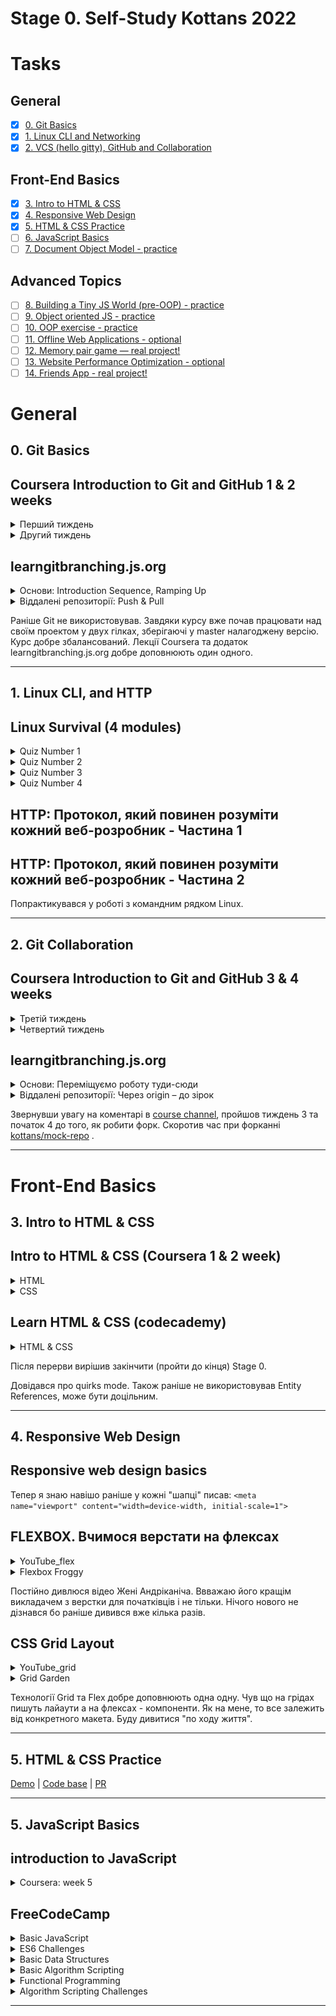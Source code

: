 # Stage 0. Self-Study Kottans 2022
# Tasks
## General
- [x] [0. Git Basics](#0-git-basics)
- [x] [1. Linux CLI and Networking](#1-linux-cli-and-http)
- [x] [2. VCS (hello gitty), GitHub and Collaboration](#2-git-collaboration)
## Front-End Basics
- [x] [3. Intro to HTML & CSS](#3-intro-to-html--css)
- [x] [4. Responsive Web Design](#4-responsive-web-design)
- [x] [5. HTML & CSS Practice](#5-html--css-practice)
- [ ] [6. JavaScript Basics](#)
- [ ] [7. Document Object Model - practice](#)
## Advanced Topics
- [ ] [8. Building a Tiny JS World (pre-OOP) - practice](#)
- [ ] [9. Object oriented JS - practice](#)
- [ ] [10. OOP exercise - practice](#)
- [ ] [11. Offline Web Applications - optional](#)
- [ ] [12. Memory pair game — real project!](#)
- [ ] [13. Website Performance Optimization - optional](#)
- [ ] [14. Friends App - real project!](#)

# General
## 0. Git Basics
## Coursera Introduction to Git and GitHub 1 & 2 weeks
<details><summary>Перший тиждень</summary>
<img src="/Git Basics/Introduction to Git and GitHub week1.png" alt="Week_1">
</details>
<details><summary>Другий тиждень</summary>
<img src="/Git Basics/Introduction to Git and GitHub week2.jpg" alt="Week_2">
</details>

## learngitbranching.js.org
<details><summary>Основи: Introduction Sequence, Ramping Up</summary>
<img src="/Git Basics/Introduction Sequence.jpg" alt="Вступ Нарощування">
</details>
<details><summary>Віддалені репозиторії: Push & Pull</summary>
<img src="/Git Basics/Push & Pull.jpg" alt="Віддалені репозиторії в Git">
</details>

 Раніше Git не використовував. Завдяки курсу вже почав працювати над своїм проектом у двух гілках, зберігаючі у master налагоджену версію.
Курс добре збалансований. Лекції Coursera та додаток learngitbranching.js.org добре доповнюють один одного.

------------------

## 1. Linux CLI, and HTTP
## Linux Survival (4 modules)
<details><summary>Quiz Number 1</summary>
<img src="/task_linux_cli/linux-tutorial-quiz-1_.png" alt="quiz-1">
</details>
<details><summary>Quiz Number 2</summary>
<img src="/task_linux_cli/linux-tutorial-quiz-2_.png" alt="quiz-2">
</details>
<details><summary>Quiz Number 3</summary>
<img src="/task_linux_cli/linux-tutorial-quiz-3_.png" alt="quiz-3">
</details>
<details><summary>Quiz Number 4</summary>
<img src="/task_linux_cli/linux-tutorial-quiz-4_.png" alt="quiz-4">
</details>

## HTTP: Протокол, який повинен розуміти кожний веб-розробник - Частина 1
## HTTP: Протокол, який повинен розуміти кожний веб-розробник - Частина 2

Попрактикувався у роботі з командним рядком Linux.

------------------
## 2. Git Collaboration
## Coursera Introduction to Git and GitHub 3 & 4 weeks
<details><summary>Третій тиждень</summary>
<img src="/task_git_collaboration/Introduction to Git and GitHub week3.png" alt="Week_3">
</details>
<details><summary>Четвертий тиждень</summary>
<img src="/task_git_collaboration/Introduction to Git and GitHub week4.png" alt="Week_4">
</details>

## learngitbranching.js.org 
<details><summary>Основи: Переміщуємо роботу туди-сюди</summary>
<img src="/task_git_collaboration/Cherry-pick & rebase.png" alt="Cherry-pick & rebase">
</details>
<details><summary>Віддалені репозиторії: Через origin – до зірок</summary>
<img src="/task_git_collaboration/Git Remotes.png" alt=" Git Remotes">
</details>

Звернувши увагу на коментарі в [course channel](https://web.telegram.org/k/#-1382428271), пройшов тиждень 3 та  початок 4 до того, як робити форк. Скоротив час при форканні [kottans/mock-repo](https://github.com/Kottans/mock-repo) .


------------------
# Front-End Basics
 ## 3. Intro to HTML & CSS
## Intro to HTML & CSS (Coursera 1 & 2 week)
<details><summary>HTML</summary>
<img src="/task_html_css_intro/Coursera_HTML.JPG" alt="Result HTML">
</details>
<details><summary>CSS</summary>
<img src="/task_html_css_intro/Coursera_CSS.JPG" alt="Result CSS">
</details>

## Learn HTML & CSS (codecademy)
<details><summary>HTML & CSS</summary>
<img src="/task_html_css_intro/codecademy_learn_html_css.jpg" alt="Result HTML+CSS">
<img src="/task_html_css_intro/codecademy_learn_html.jpg" alt="Result HTML">
<img src="/task_html_css_intro/codecademy_learn_css.jpg" alt="Result CSS">
</details>

Після перерви вирішив закінчити (пройти до кінця) Stage 0.

Довідався про  quirks mode. Також раніше не використовував Entity References, може бути доцільним.

------------------
## 4. Responsive Web Design
## Responsive web design basics
Тепер я знаю навішо раніше у кожні "шапці" писав:
`<meta name="viewport" content="width=device-width, initial-scale=1">`

## FLEXBOX. Вчимося верстати на флексах
<details><summary>YouTube_flex</summary>
<img src="/task_responsive_web_design/flex.JPG" alt="Zheka flexbox">
</details>
<details><summary>Flexbox Froggy</summary>
<img src="/task_responsive_web_design/flexbox_froggy.JPG" alt="Result Flexbox Froggy">
</details>

Постійно дивлюся відео Жені Андріканіча. Ввважаю його кращім викладачем з верстки для початківців і не тільки. Нічого нового не дізнався бо раніше дивився вже кілька разів.

## CSS Grid Layout
<details><summary>YouTube_grid</summary> 
<img src="/task_responsive_web_design/grid.JPG" alt="Zheka grid">
</details>
<details><summary>Grid Garden</summary> 
<img src="/task_responsive_web_design/grid_garden.JPG" alt="Result Grid Garden">
</details>

Технології Grid та Flex добре доповнюють одна одну. Чув що на грідах пишуть лайаути а на флексах - компоненти. Як на мене, то все залежить від конкретного макета. Буду дивитися "по ходу життя".

------------------
## 5. HTML & CSS Practice
[Demo](https://valerii49.github.io/HTML-CSS-Practice/) |
[Code base](https://github.com/Valerii49/HTML-CSS-Practice) | [PR](https://github.com/kottans/frontend-2022-homeworks/pull/759)

------------------
## 5. JavaScript Basics
## introduction to JavaScript
<details><summary>Coursera: week 5</summary>
<img src="/JS_Basic/Coursera_Introduction_to_Javascript.JPG" alt="Coursera week 5">
</details>

## FreeCodeCamp
<details><summary>Basic JavaScript</summary>
<img src="/JS_Basic/Basic_JavaScript.JPG" alt="Basic JavaScript done">
</details>
<details><summary>ES6 Challenges</summary>
<img src="/JS_Basic/ES6.JPG" alt="ES6 Challenges done">
</details>
<details><summary>Basic Data Structures</summary>
<img src="/JS_Basic/Basic_Data_Structures.JPG" alt="Basic Data Structures done">
</details>
<details><summary>Basic Algorithm Scripting</summary>
<img src="/JS_Basic/Basic_Algorithm_Scripting.JPG" alt="Basic Algorithm Scripting done">
</details>
<details><summary>Functional Programming</summary>
<img src="/JS_Basic/Functional_Programming.JPG" alt="Basic Functional Programming done">
</details>
<details><summary>Algorithm Scripting Challenges</summary>
<img src="/JS_Basic/Intermediate_Algorithm_Scripting_11.JPG" alt="Intermediate Algorithm Scripting done">
</details>

------------------
